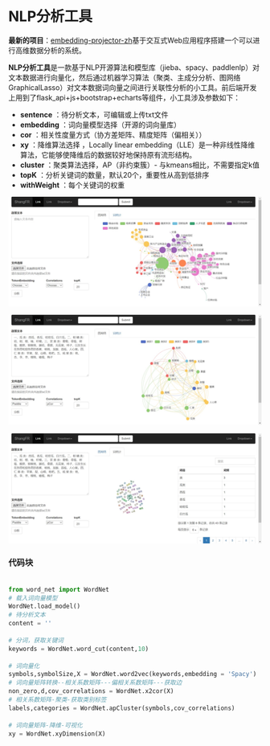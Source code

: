 #  NLP分析工具

**最新的项目**：[embedding-projector-zh](https://github.com/shangfr/embedding-projector-zh)基于交互式Web应用程序搭建一个可以进行高维数据分析的系统。

**NLP分析工具**是一款基于NLP开源算法和模型库（jieba、spacy、paddlenlp）对文本数据进行向量化，然后通过机器学习算法（聚类、主成分分析、图网络GraphicalLasso）对文本数据词向量之间进行关联性分析的小工具。前后端开发上用到了flask_api+js+bootstrap+echarts等组件，小工具涉及参数如下：

- **sentence** ：待分析文本，可编辑或上传txt文件
- **embedding** ：词向量模型选择（开源的词向量库）
- **cor** ：相关性度量方式（协方差矩阵、精度矩阵（偏相关））
- **xy** ：降维算法选择 ，Locally linear embedding（LLE）是一种非线性降维算法，它能够使降维后的数据较好地保持原有流形结构。
- **cluster** ：聚类算法选择，AP（非约束簇）- 与kmeans相比，不需要指定k值
- **topK** ：分析关键词的数量，默认20个，重要性从高到低排序
- **withWeight** ：每个关键词的权重


![avatar](/static/picture/pic01.jpg)

![avatar](/static/picture/pic02.jpg)

![avatar](/static/picture/pic03.jpg)


### 代码块
``` python

from word_net import WordNet
# 载入词向量模型
WordNet.load_model()
# 待分析文本
content = ''

# 分词，获取关键词
keywords = WordNet.word_cut(content,10)

# 词向量化
symbols,symbolSize,X = WordNet.word2vec(keywords,embedding = 'Spacy')
# 词向量矩阵转换--相关系数矩阵---偏相关系数矩阵---获取边
non_zero,d,cov_correlations = WordNet.x2cor(X)    
# 相关系数矩阵-聚类-获取类别标签
labels,categories = WordNet.apCluster(symbols,cov_correlations)

# 词向量矩阵-降维-可视化
xy = WordNet.xyDimension(X)
  
```
